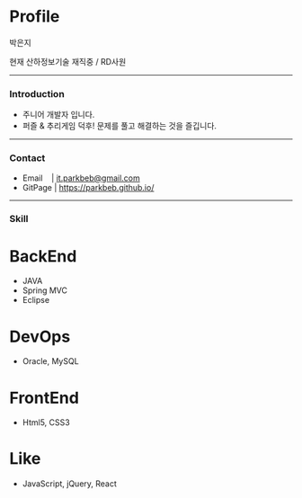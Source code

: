 Profile
==============

박은지

현재 산하정보기술 재직중 / RD사원
*****
### Introduction

* 주니어 개발자 입니다.
* 퍼즐 & 추리게임 덕후! 문제를 풀고 해결하는 것을 즐깁니다.

* * *
### Contact

* Email&nbsp;&nbsp;&nbsp;&nbsp;| it.parkbeb@gmail.com
* GitPage | https://parkbeb.github.io/

* * *
### Skill

# BackEnd

* JAVA
* Spring MVC
* Eclipse

# DevOps

* Oracle, MySQL

# FrontEnd

* Html5, CSS3

# Like

* JavaScript, jQuery, React


